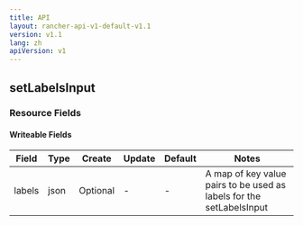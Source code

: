 ```yaml
---
title: API
layout: rancher-api-v1-default-v1.1
version: v1.1
lang: zh
apiVersion: v1
---
```


## setLabelsInput



### Resource Fields

#### Writeable Fields

Field | Type | Create | Update | Default | Notes
---|---|---|---|---|---
labels | json | Optional | - | - | A map of key value pairs to be used as labels for the setLabelsInput



<br>
